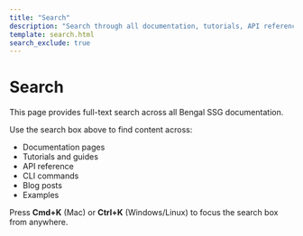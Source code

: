 ```yaml
---
title: "Search"
description: "Search through all documentation, tutorials, API references, and guides"
template: search.html
search_exclude: true
---
```


# Search

This page provides full-text search across all Bengal SSG documentation.

Use the search box above to find content across:
- Documentation pages
- Tutorials and guides
- API reference
- CLI commands
- Blog posts
- Examples

Press **Cmd+K** (Mac) or **Ctrl+K** (Windows/Linux) to focus the search box from anywhere.


